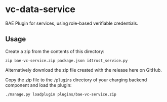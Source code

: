 # vc-data-service
BAE Plugin for services, using role-based verifiable credentials.

## Usage

Create a zip from the contents of this directory:
```shell
zip bae-vc-service.zip package.json i4trust_service.py
```
Alternatively download the zip file created with the release here on GitHub.

Copy the zip file to the `/plugins` directory of your charging backend component and load the plugin:
```shell
./manage.py loadplugin plugins/bae-vc-service.zip
```
